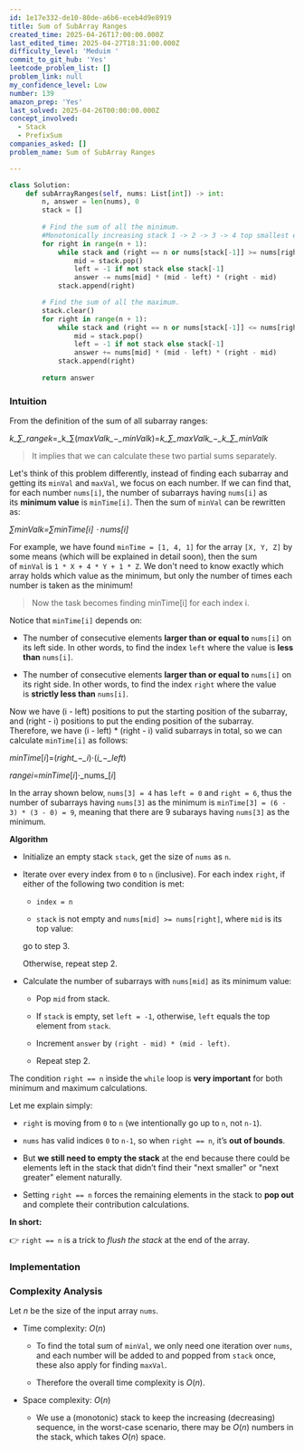 ```yaml
---
id: 1e17e332-de10-80de-a6b6-eceb4d9e8919
title: Sum of SubArray Ranges
created_time: 2025-04-26T17:00:00.000Z
last_edited_time: 2025-04-27T18:31:00.000Z
difficulty_level: 'Meduim '
commit_to_git_hub: 'Yes'
leetcode_problem_list: []
problem_link: null
my_confidence_level: Low
number: 139
amazon_prep: 'Yes'
last_solved: 2025-04-26T00:00:00.000Z
concept_involved:
  - Stack
  - PrefixSum
companies_asked: []
problem_name: Sum of SubArray Ranges

---
```


```python
class Solution:
    def subArrayRanges(self, nums: List[int]) -> int:
        n, answer = len(nums), 0 
        stack = []
        
        # Find the sum of all the minimum.
        #Monotonically increasing stack 1 -> 2 -> 3 -> 4 top smallest element
        for right in range(n + 1):
            while stack and (right == n or nums[stack[-1]] >= nums[right]):
                mid = stack.pop()
                left = -1 if not stack else stack[-1]
                answer -= nums[mid] * (mid - left) * (right - mid)
            stack.append(right)

        # Find the sum of all the maximum.
        stack.clear()
        for right in range(n + 1):
            while stack and (right == n or nums[stack[-1]] <= nums[right]):
                mid = stack.pop()
                left = -1 if not stack else stack[-1]
                answer += nums[mid] * (mid - left) * (right - mid)
            stack.append(right)
        
        return answer
```

### **Intuition**

From the definition of the sum of all subarray ranges:

*k\_∑\_rangek*=\_k\_∑(*maxValk\_−\_minValk*)=*k\_∑\_maxValk\_−\_k\_∑\_minValk*

> It implies that we can calculate these two partial sums separately.

Let's think of this problem differently, instead of finding each subarray and getting its `minVal` and `maxVal`, we focus on each number. If we can find that, for each number `nums[i]`, the number of subarrays having `nums[i]` as its **minimum value** is `minTime[i]`. Then the sum of `minVal` can be rewritten as:

*∑minValk=∑minTime\[i] ⋅ nums\[i]*

For example, we have found `minTime = [1, 4, 1]` for the array `[X, Y, Z]` by some means (which will be explained in detail soon), then the sum of `minVal` is `1 * X + 4 * Y + 1 * Z`. We don't need to know exactly which array holds which value as the minimum, but only the number of times each number is taken as the minimum!

> Now the task becomes finding minTime\[i] for each index i.

Notice that `minTime[i]` depends on:

*   The number of consecutive elements **larger than or equal to** `nums[i]` on its left side. In other words, to find the index `left` where the value is **less than** `nums[i]`.

*   The number of consecutive elements **larger than or equal to** `nums[i]` on its right side. In other words, to find the index `right` where the value is **strictly less than** `nums[i]`.

Now we have (i - left) positions to put the starting position of the subarray, and (right - i) positions to put the ending position of the subarray. Therefore, we have (i - left) \* (right - i) valid subarrays in total, so we can calculate `minTime[i]` as follows:

*minTime*\[*i*]=(*right\_−\_i*)⋅(*i\_−\_left*)

*rangei*=*minTime*\[*i*]⋅\_nums\_\[*i*]

In the array shown below, `nums[3] = 4` has `left = 0` and `right = 6`, thus the number of subarrays having `nums[3]` as the minimum is `minTime[3] = (6 - 3) * (3 - 0) = 9`, meaning that there are 9 subarays having `nums[3]` as the minimum.

**Algorithm**

*   Initialize an empty stack `stack`, get the size of `nums` as `n`.

*   Iterate over every index from `0` to `n` (inclusive). For each index `right`, if either of the following two condition is met:

    *   `index = n`

    *   `stack` is not empty and `nums[mid] >= nums[right]`, where `mid` is its top value:

    go to step 3.

    Otherwise, repeat step 2.

*   Calculate the number of subarrays with `nums[mid]` as its minimum value:

    *   Pop `mid` from stack.

    *   If `stack` is empty, set `left = -1`, otherwise, `left` equals the top element from `stack`.

    *   Increment `answer` by `(right - mid) * (mid - left)`.

    *   Repeat step 2.

The condition `right == n` inside the `while` loop is **very important** for both minimum and maximum calculations.

Let me explain simply:

*   `right` is moving from `0` to `n` (we intentionally go up to `n`, not `n-1`).

*   `nums` has valid indices `0` to `n-1`, so when `right == n`, it’s **out of bounds**.

*   But **we still need to empty the stack** at the end because there could be elements left in the stack that didn’t find their "next smaller" or "next greater" element naturally.

*   Setting `right == n` forces the remaining elements in the stack to **pop out** and complete their contribution calculations.

**In short:**

👉 `right == n` is a trick to *flush the stack* at the end of the array.

### **Implementation**

### **Complexity Analysis**

Let *n* be the size of the input array `nums`.

*   Time complexity: *O*(*n*)

    *   To find the total sum of `minVal`, we only need one iteration over `nums`, and each number will be added to and popped from `stack` once, these also apply for finding `maxVal`.

    *   Therefore the overall time complexity is *O*(*n*).

*   Space complexity: *O*(*n*)

    *   We use a (monotonic) stack to keep the increasing (decreasing) sequence, in the worst-case scenario, there may be *O*(*n*) numbers in the stack, which takes *O*(*n*) space.
